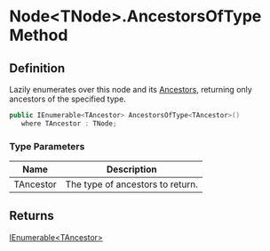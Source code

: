 # Node&lt;TNode&gt;.AncestorsOfType Method
## Definition

Lazily enumerates over this node and its [Ancestors](MrKWatkins.Ast.Node-1.Ancestors.md), returning only ancestors of the specified type.

```c#
public IEnumerable<TAncestor> AncestorsOfType<TAncestor>()
   where TAncestor : TNode;
```

### Type Parameters

| Name | Description |
| ---- | ----------- |
| TAncestor | The type of ancestors to return. |

## Returns

[IEnumerable&lt;TAncestor&gt;](https://learn.microsoft.com/en-gb/dotnet/api/System.Collections.Generic.IEnumerable-1)
